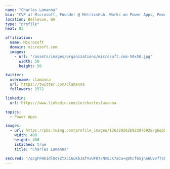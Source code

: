 ```yaml
---
name: "Charles Lamanna"
bio: "CVP at Microsoft, Founder @ MetricsHub. Works on Power Apps, Power Automate, Power Virtual Agent, Common Data Service and Dynamics 365."
location: Bellevue, WA
type: "profile"
heat: 83

affiliation:
  name: Microsoft
  domain: microsoft.com
  images:
    - url: "/assets/images/organizations/microsoft.com-50x50.jpg"
      width: 50
      height: 50

twitter:
  username: clamanna
  url: https://twitter.com/clamanna
  followers: 2572

linkedin:
  url: https://www.linkedin.com/in/charleslamanna

topics:
  - Power Apps

images:
  - url: https://pbs.twimg.com/profile_images/1263202626922876928/g6qGbHZ-_400x400.jpg
    width: 400
    height: 400
    isCached: true
    title: "Charles Lamanna"

secured: "/qcgFFWkIdlOdYZtXJiGuKbJafVxUF0T/NmEJK7aCw+q8hcf65jno6Uvvf75bgqUweZ6qb0Cx632VScZXmz/SeAffLaEHySihvpDsYLc9LIFgw2sEaDhOKLQHRtNYHaU1Uqnef4Aw2yHYi3CLE7CZydkAWgFCbEQ5hY6iefl8jkZoRTOb8peMn3kAglfqvPSjkgdDGS91yPFwZIP/m3R7uFR+0hCM02/oJ1p0oCyP03Sro5AVF4/TJH60H2NPDiGDr9PiS2VZu/Ndb94rK/lzrut5+TGIhe/+3u4pxdUAdzBX1DL+wZfcUv2lrxiR9I1pf3TvOtIp1z2Qp+cph8JuoApFlLVpJvmAPLFdjreKAWF9iLR9XJc6rBUKIU268BU3rXiQiR07S9Su00IvJqnH+tj4bWLBeMvs/HbyimJhEM=;Uf5ZSUB/2vyynWl6B6dTfg=="
---
```


